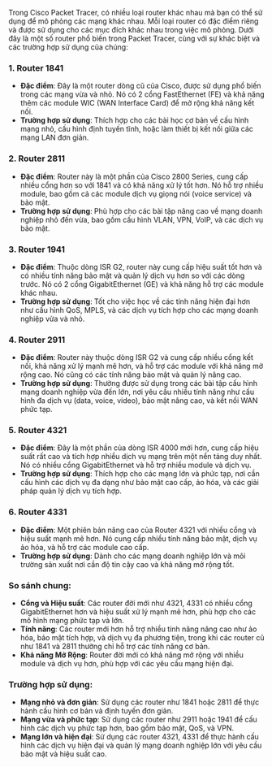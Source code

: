 Trong Cisco Packet Tracer, có nhiều loại router khác nhau mà bạn có thể sử dụng để mô phỏng các mạng khác nhau. Mỗi loại router có đặc điểm riêng và được sử dụng cho các mục đích khác nhau trong việc mô phỏng. Dưới đây là một số router phổ biến trong Packet Tracer, cùng với sự khác biệt và các trường hợp sử dụng của chúng:

### 1. **Router 1841**
   - **Đặc điểm**: Đây là một router dòng cũ của Cisco, được sử dụng phổ biến trong các mạng vừa và nhỏ. Nó có 2 cổng FastEthernet (FE) và khả năng thêm các module WIC (WAN Interface Card) để mở rộng khả năng kết nối.
   - **Trường hợp sử dụng**: Thích hợp cho các bài học cơ bản về cấu hình mạng nhỏ, cấu hình định tuyến tĩnh, hoặc làm thiết bị kết nối giữa các mạng LAN đơn giản.

### 2. **Router 2811**
   - **Đặc điểm**: Router này là một phần của Cisco 2800 Series, cung cấp nhiều cổng hơn so với 1841 và có khả năng xử lý tốt hơn. Nó hỗ trợ nhiều module, bao gồm cả các module dịch vụ giọng nói (voice service) và bảo mật.
   - **Trường hợp sử dụng**: Phù hợp cho các bài tập nâng cao về mạng doanh nghiệp nhỏ đến vừa, bao gồm cấu hình VLAN, VPN, VoIP, và các dịch vụ bảo mật.

### 3. **Router 1941**
   - **Đặc điểm**: Thuộc dòng ISR G2, router này cung cấp hiệu suất tốt hơn và có nhiều tính năng bảo mật và quản lý dịch vụ hơn so với các dòng trước. Nó có 2 cổng GigabitEthernet (GE) và khả năng hỗ trợ các module khác nhau.
   - **Trường hợp sử dụng**: Tốt cho việc học về các tính năng hiện đại hơn như cấu hình QoS, MPLS, và các dịch vụ tích hợp cho các mạng doanh nghiệp vừa và nhỏ.

### 4. **Router 2911**
   - **Đặc điểm**: Router này thuộc dòng ISR G2 và cung cấp nhiều cổng kết nối, khả năng xử lý mạnh mẽ hơn, và hỗ trợ các module với khả năng mở rộng cao. Nó cũng có các tính năng bảo mật và quản lý nâng cao.
   - **Trường hợp sử dụng**: Thường được sử dụng trong các bài tập cấu hình mạng doanh nghiệp vừa đến lớn, nơi yêu cầu nhiều tính năng như cấu hình đa dịch vụ (data, voice, video), bảo mật nâng cao, và kết nối WAN phức tạp.

### 5. **Router 4321**
   - **Đặc điểm**: Đây là một phần của dòng ISR 4000 mới hơn, cung cấp hiệu suất rất cao và tích hợp nhiều dịch vụ mạng trên một nền tảng duy nhất. Nó có nhiều cổng GigabitEthernet và hỗ trợ nhiều module và dịch vụ.
   - **Trường hợp sử dụng**: Thích hợp cho các mạng lớn và phức tạp, nơi cần cấu hình các dịch vụ đa dạng như bảo mật cao cấp, ảo hóa, và các giải pháp quản lý dịch vụ tích hợp.

### 6. **Router 4331**
   - **Đặc điểm**: Một phiên bản nâng cao của Router 4321 với nhiều cổng và hiệu suất mạnh mẽ hơn. Nó cung cấp nhiều tính năng bảo mật, dịch vụ ảo hóa, và hỗ trợ các module cao cấp.
   - **Trường hợp sử dụng**: Dành cho các mạng doanh nghiệp lớn và môi trường sản xuất nơi cần độ tin cậy cao và khả năng mở rộng tốt.

### **So sánh chung:**
- **Cổng và Hiệu suất**: Các router đời mới như 4321, 4331 có nhiều cổng GigabitEthernet hơn và hiệu suất xử lý mạnh mẽ hơn, phù hợp cho các mô hình mạng phức tạp và lớn.
- **Tính năng**: Các router mới hơn hỗ trợ nhiều tính năng nâng cao như ảo hóa, bảo mật tích hợp, và dịch vụ đa phương tiện, trong khi các router cũ như 1841 và 2811 thường chỉ hỗ trợ các tính năng cơ bản.
- **Khả năng Mở Rộng**: Router đời mới có khả năng mở rộng với nhiều module và dịch vụ hơn, phù hợp với các yêu cầu mạng hiện đại.

### **Trường hợp sử dụng:**
- **Mạng nhỏ và đơn giản**: Sử dụng các router như 1841 hoặc 2811 để thực hành cấu hình cơ bản và định tuyến đơn giản.
- **Mạng vừa và phức tạp**: Sử dụng các router như 2911 hoặc 1941 để cấu hình các dịch vụ phức tạp hơn, bao gồm bảo mật, QoS, và VPN.
- **Mạng lớn và hiện đại**: Sử dụng các router 4321, 4331 để thực hành cấu hình các dịch vụ hiện đại và quản lý mạng doanh nghiệp lớn với yêu cầu bảo mật và hiệu suất cao.
